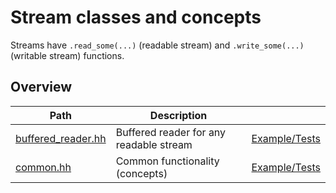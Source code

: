 # Stream classes and concepts

Streams have `.read_some(...)` (readable stream) and `.write_some(...)` (writable stream) functions.


## Overview

| Path                                      | Description                             |                                          |
| ----------------------------------------- | --------------------------------------- | ---------------------------------------- |
| [buffered\_reader.hh](buffered_reader.hh) | Buffered reader for any readable stream | [Example/Tests](buffered_reader.test.cc) |
| [common.hh](common.hh)                    | Common functionality (concepts)         | [Example/Tests](common.test.cc)          |
